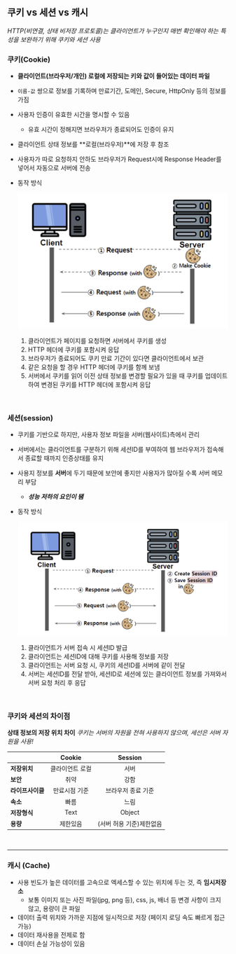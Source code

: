 ## 쿠키 vs 세션 vs 캐시

*HTTP(비연결, 상태 비저장 프로토콜)는 클라이언트가 누구인지 매번 확인해야 하는 특성을 보완하기 위해 쿠키와 세션 사용*


### 쿠키(Cookie)

- **클라이언트(브라우저/개인) 로컬에 저장되는 키와 값이 들어있는 데이터 파일**
- `이름-값` 쌍으로 정보를 기록하며 만료기간, 도메인, Secure, HttpOnly 등의 정보를 가짐
- 사용자 인증이 유효한 시간을 명시할 수 있음
    - 유효 시간이 정해지면 브라우저가 종료되어도 인증이 유지
- 클라이언트 상태 정보를 **로컬(브라우저)**에 저장 후 참조
- 사용자가 따로 요청하지 안하도 브라우저가 Request시에 Response Header를 넣어서 자동으로 서버에 전송
- 동작 방식

    ![cookie](../99.image/cookie.png)

    1. 클라이언트가 페이지를 요청하면 서버에서 쿠키를 생성
    2. HTTP 헤더에 쿠키를 포함시켜 응답
    3. 브라우저가 종료되어도 쿠키 만료 기간이 있다면 클라이언트에서 보관
    4. 같은 요청을 할 경우 HTTP 헤더에 쿠키를 함께 보냄
    5. 서버에서 쿠키를 읽어 이전 상태 정보를 변경할 필요가 있을 때 쿠키를 업데이트 하여 변경된 쿠키를 HTTP 헤더에 포함시켜 응답

<br/>

### 세션(session)

- 쿠키를 기반으로 하지만, 사용자 정보 파일을 서버(웹사이트)측에서 관리
- 서버에서는 클라이언트를 구분하기 위해 세션ID를 부여하여 웹 브라우저가 접속해서 종료할 때까지 인증상태를 유지
- 사용지 정보를 **서버**에 두기 때문에 보안에 좋지만 사용자가 많아질 수록 서버 메모리 부담
    - ***성능 저하의 요인이 됌***
- 동작 방식

    ![session](../99.image/session.png)

    1. 클라이언트가 서버 접속 시 세션ID 발급
    2. 클라이언트는 세션ID에 대해 쿠키를 사용해 정보를 저장
    3. 클라이언트는 서버 요청 시, 쿠키의 세션ID를 서버에 같이 전달
    4. 서버는 세션ID를 전달 받아, 세션ID로 세션에 있는 클라이언트 정보를 가져와서 서버 요청 처리 후 응답

<br/>

### 쿠키와 세션의 차이점

**상태 정보의 저장 위치 차이**
*쿠키는 서버의 자원을 전혀 사용하지 않으며, 세선은 서버 자원을 사용!*

||**Cookie**|**Session**|
|---|:---:|:---:|
|**저장위치**|클라이언트 로컬|서버|
|**보안**|취약|강함|
|**라이프사이클**|만료시점 기준|브라우저 종료 기준|
|**속소**|빠름|느림|
|**저장형식**|Text|Object|
|**용량**|제한있음|(서버 허용 기준)제한없음|

<br/>

---

### 캐시 (Cache)

- 사용 빈도가 높은 데이터를 고속으로 엑세스할 수 있는 위치에 두는 것, 즉 **임시저장소**
    - 보통 이미지 또는 사진 파일(jpg, png 등), css, js, 배너 등 변경 사항이 크지 않고, 용량이 큰 파일
- 데이터 출력 위치와 가까운 지점에 일시적으로 저장 (페이지 로딩 속도 빠르게 접근 가능)
- 데이터 재사용을 전제로 함
- 데이터 손실 가능성이 있음